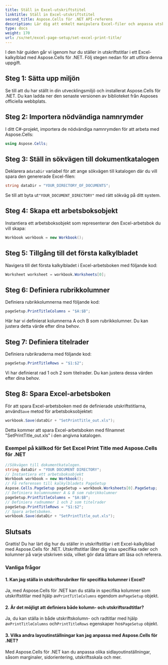 ```yaml
---
title: Ställ in Excel-utskriftstitel
linktitle: Ställ in Excel-utskriftstitel
second_title: Aspose.Cells för .NET API-referens
description: Lär dig att enkelt manipulera Excel-filer och anpassa utskriftsalternativ med Aspose.Cells för .NET.
type: docs
weight: 170
url: /sv/net/excel-page-setup/set-excel-print-title/
---
```

I den här guiden går vi igenom hur du ställer in utskriftstitlar i ett Excel-kalkylblad med Aspose.Cells för .NET. Följ stegen nedan för att utföra denna uppgift.

## Steg 1: Sätta upp miljön

Se till att du har ställt in din utvecklingsmiljö och installerat Aspose.Cells för .NET. Du kan ladda ner den senaste versionen av biblioteket från Asposes officiella webbplats.

## Steg 2: Importera nödvändiga namnrymder

I ditt C#-projekt, importera de nödvändiga namnrymden för att arbeta med Aspose.Cells:

```csharp
using Aspose.Cells;
```

## Steg 3: Ställ in sökvägen till dokumentkatalogen

 Deklarera a`dataDir` variabel för att ange sökvägen till katalogen där du vill spara den genererade Excel-filen:

```csharp
string dataDir = "YOUR_DIRECTORY_OF_DOCUMENTS";
```

 Se till att byta ut`"YOUR_DOCUMENT_DIRECTORY"` med rätt sökväg på ditt system.

## Steg 4: Skapa ett arbetsboksobjekt

Instantiera ett arbetsboksobjekt som representerar den Excel-arbetsbok du vill skapa:

```csharp
Workbook workbook = new Workbook();
```

## Steg 5: Tillgång till det första kalkylbladet

Navigera till det första kalkylbladet i Excel-arbetsboken med följande kod:

```csharp
Worksheet worksheet = workbook.Worksheets[0];
```

## Steg 6: Definiera rubrikkolumner

Definiera rubrikkolumnerna med följande kod:

```csharp
pageSetup.PrintTitleColumns = "$A:$B";
```

Här har vi definierat kolumnerna A och B som rubrikkolumner. Du kan justera detta värde efter dina behov.

## Steg 7: Definiera titelrader

Definiera rubrikraderna med följande kod:

```csharp
pageSetup.PrintTitleRows = "$1:$2";
```

Vi har definierat rad 1 och 2 som titelrader. Du kan justera dessa värden efter dina behov.

## Steg 8: Spara Excel-arbetsboken

 För att spara Excel-arbetsboken med de definierade utskriftstitlarna, använd`Save` metod för arbetsboksobjektet:

```csharp
workbook.Save(dataDir + "SetPrintTitle_out.xls");
```

Detta kommer att spara Excel-arbetsboken med filnamnet "SetPrintTitle_out.xls" i den angivna katalogen.

### Exempel på källkod för Set Excel Print Title med Aspose.Cells för .NET 
```csharp
//Sökvägen till dokumentkatalogen.
string dataDir = "YOUR DOCUMENT DIRECTORY";
// Instantiera ett arbetsboksobjekt
Workbook workbook = new Workbook();
// Få referensen till kalkylbladets PageSetup
Aspose.Cells.PageSetup pageSetup = workbook.Worksheets[0].PageSetup;
// Definiera kolumnnummer A & B som rubrikkolumner
pageSetup.PrintTitleColumns = "$A:$B";
// Definiera radnummer 1 och 2 som titelrader
pageSetup.PrintTitleRows = "$1:$2";
// Spara arbetsboken.
workbook.Save(dataDir + "SetPrintTitle_out.xls");
```

## Slutsats

Grattis! Du har lärt dig hur du ställer in utskriftstitlar i ett Excel-kalkylblad med Aspose.Cells för .NET. Utskriftstitlar låter dig visa specifika rader och kolumner på varje utskriven sida, vilket gör data lättare att läsa och referera.

### Vanliga frågor

#### 1. Kan jag ställa in utskriftsrubriker för specifika kolumner i Excel?

 Ja, med Aspose.Cells för .NET kan du ställa in specifika kolumner som utskriftstitlar med hjälp av`PrintTitleColumns` egendom av`PageSetup` objekt.

#### 2. Är det möjligt att definiera både kolumn- och utskriftsradtitlar?

 Ja, du kan ställa in både utskriftskolumn- och radtitlar med hjälp av`PrintTitleColumns` och`PrintTitleRows` egenskaper hos`PageSetup` objekt.

#### 3. Vilka andra layoutinställningar kan jag anpassa med Aspose.Cells för .NET?

Med Aspose.Cells för .NET kan du anpassa olika sidlayoutinställningar, såsom marginaler, sidorientering, utskriftsskala och mer.
